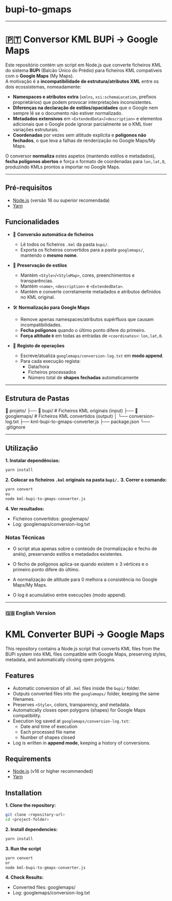 # bupi-to-gmaps

---

# 🇵🇹 Conversor KML BUPi → Google Maps

Este repositório contém um script em Node.js que converte ficheiros KML do sistema **BUPi** (Balcão Único do Prédio) para ficheiros KML compatíveis com o **Google Maps** (My Maps).  
A motivação é a **incompatibilidade de estrutura/atributos XML** entre os dois ecossistemas, nomeadamente:

- **Namespaces e atributos extra** (`xmlns`, `xsi:schemaLocation`, prefixos proprietários) que podem provocar interpretações inconsistentes.
- **Diferenças na declaração de estilos/opacidades** que o Google nem sempre lê se o documento não estiver normalizado.
- **Metadados extensivos** em `<ExtendedData>`/`<description>` e elementos adicionais que o Google pode ignorar parcialmente se o KML tiver variações estruturais.
- **Coordenadas** por vezes sem altitude explícita e **polígonos não fechados**, o que leva a falhas de renderização no Google Maps/My Maps.

O conversor **normaliza** estes aspetos (mantendo estilos e metadados), **fecha polígonos abertos** e força o formato de coordenadas para `lon,lat,0`, produzindo KMLs prontos a importar no Google Maps.

---

## Pré-requisitos

- [Node.js](https://nodejs.org/) (versão 16 ou superior recomendada)
- [Yarn](https://yarnpkg.com/)

## Funcionalidades

- 🔄 **Conversão automática de ficheiros**

  - Lê todos os ficheiros `.kml` da pasta `bupi/`.
  - Exporta os ficheiros convertidos para a pasta `googlemaps/`, mantendo o **mesmo nome**.

- 🎨 **Preservação de estilos**

  - Mantém `<Style>`/`<StyleMap>`, cores, preenchimentos e transparências.
  - Mantém `<name>`, `<description>` e `<ExtendedData>`.
  - Mantém e converte corretamente metadados e atributos definidos no KML original.

- 🛠 **Normalização para Google Maps**

  - Remove apenas namespaces/atributos supérfluos que causam incompatibilidades.
  - **Fecha polígonos** quando o último ponto difere do primeiro.
  - **Força altitude `0`** em todas as entradas de `<coordinates>`: `lon,lat,0`.

- 📜 **Registo de operações**
  - Escreve/atualiza `googlemaps/conversion-log.txt` em **modo append**.
  - Para cada execução regista:
    - Data/hora
    - Ficheiros processados
    - Número total de **shapes fechadas** automaticamente

---

## Estrutura de Pastas

📂 projeto/
├── 📂 bupi/ # Ficheiros KML originais (input)
├── 📂 googlemaps/ # Ficheiros KML convertidos (output)
│ └── conversion-log.txt
├── kml-bupi-to-gmaps-converter.js
├── package.json
└── .gitignore

---

## Utilização

**1. Instalar dependências:**

```bash
yarn install
```

**2. Colocar os ficheiros `.kml` originais na pasta `bupi/.`**
**3. Correr o comando:**

```bash
yarn convert
ou
node kml-bupi-to-gmaps-converter.js
```

**4. Ver resultados:**

- Ficheiros convertidos: googlemaps/
- Log: googlemaps/conversion-log.txt

### Notas Técnicas

- O script atua apenas sobre o conteúdo de <coordinates> (normalização e fecho de anéis), preservando estilos e metadados existentes.
- O fecho de polígonos aplica-se quando existem ≥ 3 vértices e o primeiro ponto difere do último.

- A normalização de altitude para 0 melhora a consistência no Google Maps/My Maps.

- O log é acumulativo entre execuções (modo append).

---

### 🇬🇧 English Version

# KML Converter BUPi → Google Maps

This repository contains a Node.js script that converts KML files from the BUPi system into KML files compatible with Google Maps, preserving styles, metadata, and automatically closing open polygons.

## Features

- Automatic conversion of all `.kml` files inside the `bupi/` folder.
- Outputs converted files into the `googlemaps/` folder, keeping the same filenames.
- Preserves `<Style>`, colors, transparency, and metadata.
- Automatically closes open polygons (shapes) for Google Maps compatibility.
- Execution log saved at `googlemaps/conversion-log.txt`:
  - Date and time of execution
  - Each processed file name
  - Number of shapes closed
- Log is written in **append mode**, keeping a history of conversions.

## Requirements

- [Node.js](https://nodejs.org/) (v16 or higher recommended)
- [Yarn](https://yarnpkg.com/)

## Installation

**1. Clone the repository:**

```bash
git clone <repository-url>
cd <project-folder>
```

**2. Install dependencies:**

```bash
yarn install
```

**3. Run the script**

```bash
yarn convert
or
node kml-bupi-to-gmaps-converter.js
```

**4. Check Results:**

- Converted files: googlemaps/
- Log: googlemaps/conversion-log.txt
